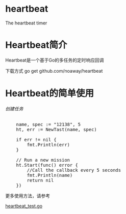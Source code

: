# heartbeat
The heartbeat timer

<h1>Heartbeat简介</h1>

<p>Heartbeat是一个基于Go的多任务的定时响应回调</p>
<p>下载方式 go get github.com/noaway/heartbeat</p>

<h1>Heartbeat的简单使用</h1>

<h6>创建任务</h6>

<pre>
	name, spec := "12138", 5
	ht, err := NewTast(name, spec)

	if err != nil {
		fmt.Println(err)
	}

	// Run a new mission
	ht.Start(func() error {
		//Call the callback every 5 seconds
		fmt.Println(name)
		return nil
	})
</pre>

<p>更多使用方法，请参考</p><a href="/heartbeat_test.go">heartbeat_test.go</a>
